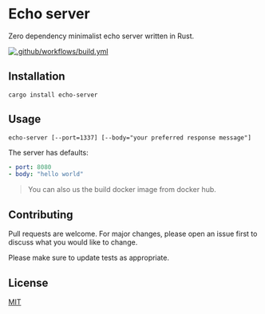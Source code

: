# Echo server

Zero dependency minimalist echo server written in Rust.

[![.github/workflows/build.yml](https://github.com/Swaagie/echo-server/actions/workflows/build.yml/badge.svg)](https://github.com/Swaagie/echo-server/actions/workflows/build.yml)

## Installation

```console
cargo install echo-server
```

## Usage

```console
echo-server [--port=1337] [--body="your preferred response message"]
```

The server has defaults:

```yaml
- port: 8080
- body: "hello world"
```

> You can also us the build docker image from docker hub.

## Contributing

Pull requests are welcome. For major changes, please open an issue first to discuss what you would like to change.

Please make sure to update tests as appropriate.

## License

[MIT](https://choosealicense.com/licenses/mit/)
